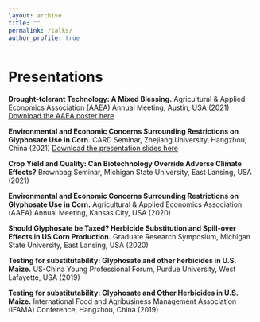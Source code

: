 ```yaml
---
layout: archive
title: ""
permalink: /talks/
author_profile: true
---
```


# Presentations
**Drought-tolerant Technology: A Mixed Blessing.** Agricultural & Applied Economics Association (AAEA) Annual Meeting, Austin, USA (2021)
[Download the AAEA poster here](http://ziweiye.github.io/files/full_v2.pdf)

**Environmental and Economic Concerns Surrounding Restrictions on Glyphosate Use in Corn.** CARD Seminar, Zhejiang University, Hangzhou, China (2021)
[Download the presentation slides here](http://ziweiye.github.io/files/slides.pdf)

**Crop Yield and Quality: Can Biotechnology Override Adverse Climate Effects?** Brownbag Seminar, Michigan State University, East Lansing, USA (2021)

**Environmental and Economic Concerns Surrounding Restrictions on Glyphosate Use in Corn.** Agricultural & Applied Economics Association (AAEA) Annual Meeting, Kansas City, USA (2020)

**Should Glyphosate be Taxed? Herbicide Substitution and Spill-over Effects in US Corn Production.** Graduate Research Symposium, Michigan State University, East Lansing, USA (2020)

**Testing for substitutability: Glyphosate and other herbicides in U.S. Maize.** US-China Young Professional Forum, Purdue University, West Lafayette, USA (2019)

**Testing for substitutability: Glyphosate and Other Herbicides in U.S. Maize.** International Food and Agribusiness Management Association (IFAMA) Conference, Hangzhou, China (2019)

